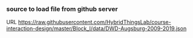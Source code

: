 ### source to load file from github server
URL
https://raw.githubusercontent.com/HybridThingsLab/course-interaction-design/master/Block_I/data/DWD-Augsburg-2009-2019.json

